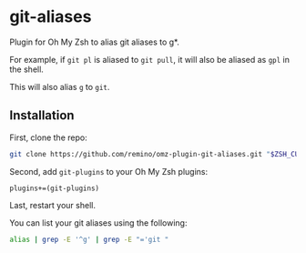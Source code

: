 git-aliases
===========

Plugin for Oh My Zsh to alias git aliases to g*.

For example, if `git pl` is aliased to `git pull`, it will also be aliased as `gpl` in the shell.

This will also alias `g` to `git`.

## Installation

First, clone the repo:

```sh
git clone https://github.com/remino/omz-plugin-git-aliases.git "$ZSH_CUSTOM/plugins/git-aliases"
```

Second, add `git-plugins` to your Oh My Zsh plugins:

```
plugins+=(git-plugins)
```

Last, restart your shell.

You can list your git aliases using the following:

```sh
alias | grep -E '^g' | grep -E "='git "
```
